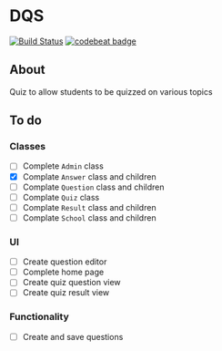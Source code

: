 # DQS
[![Build Status](https://travis-ci.org/pbexe/DQS.svg?branch=master)](https://travis-ci.org/pbexe/DQS)
[![codebeat badge](https://codebeat.co/badges/cb69cd95-2dbf-4aad-835b-9c0231e462bd)](https://codebeat.co/projects/github-com-pbexe-dqs-master)

## About
Quiz to allow students to be quizzed on various topics

## To do
### Classes
- [ ] Complete `Admin` class
- [x] Complate `Answer` class and children
- [ ] Complate `Question` class and children
- [ ] Complate `Quiz` class
- [ ] Complate `Result` class and children
- [ ] Complate `School` class and children

### UI
- [ ] Create question editor
- [ ] Complete home page
- [ ] Create quiz question view
- [ ] Create quiz result view

### Functionality
- [ ] Create and save questions